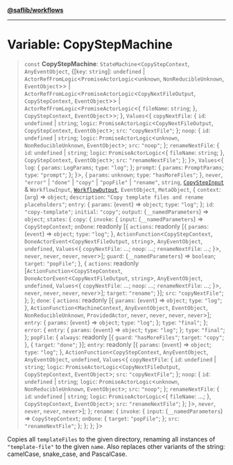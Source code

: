 [**@saflib/workflows**](../index.md)

***

# Variable: CopyStepMachine

> `const` **CopyStepMachine**: `StateMachine`\<`CopyStepContext`, `AnyEventObject`, \{\[`key`: `string`\]: `undefined` \| `ActorRefFromLogic`\<`PromiseActorLogic`\<`unknown`, `NonReducibleUnknown`, `EventObject`\>\> \| `ActorRefFromLogic`\<`PromiseActorLogic`\<`CopyNextFileOutput`, `CopyStepContext`, `EventObject`\>\> \| `ActorRefFromLogic`\<`PromiseActorLogic`\<\{ `fileName`: `string`; \}, `CopyStepContext`, `EventObject`\>\>; \}, `Values`\<\{ `copyNextFile`: \{ `id`: `undefined` \| `string`; `logic`: `PromiseActorLogic`\<`CopyNextFileOutput`, `CopyStepContext`, `EventObject`\>; `src`: `"copyNextFile"`; \}; `noop`: \{ `id`: `undefined` \| `string`; `logic`: `PromiseActorLogic`\<`unknown`, `NonReducibleUnknown`, `EventObject`\>; `src`: `"noop"`; \}; `renameNextFile`: \{ `id`: `undefined` \| `string`; `logic`: `PromiseActorLogic`\<\{ `fileName`: `string`; \}, `CopyStepContext`, `EventObject`\>; `src`: `"renameNextFile"`; \}; \}\>, `Values`\<\{ `log`: \{ `params`: `LogParams`; `type`: `"log"`; \}; `prompt`: \{ `params`: `PromptParams`; `type`: `"prompt"`; \}; \}\>, \{ `params`: `unknown`; `type`: `"hasMoreFiles"`; \}, `never`, `"error"` \| `"done"` \| `"copy"` \| `"popFile"` \| `"rename"`, `string`, [`CopyStepInput`](../interfaces/CopyStepInput.md) & `WorkflowInput`, [`WorkflowOutput`](../interfaces/WorkflowOutput.md), `EventObject`, `MetaObject`, \{ `context`: (`arg`) => `object`; `description`: `"Copy template files and rename placeholders"`; `entry`: \{ `params`: (`event`) => `object`; `type`: `"log"`; \}; `id`: `"copy-template"`; `initial`: `"copy"`; `output`: (`__namedParameters`) => `object`; `states`: \{ `copy`: \{ `invoke`: \{ `input`: (`__namedParameters`) => `CopyStepContext`; `onDone`: readonly \[\{ `actions`: readonly \[\{ `params`: (`event`) => `object`; `type`: `"log"`; \}, `ActionFunction`\<`CopyStepContext`, `DoneActorEvent`\<`CopyNextFileOutput`, `string`\>, `AnyEventObject`, `undefined`, `Values`\<\{ `copyNextFile`: ...; `noop`: ...; `renameNextFile`: ...; \}\>, `never`, `never`, `never`, `never`\>\]; `guard`: (`__namedParameters`) => `boolean`; `target`: `"popFile"`; \}, \{ `actions`: readonly \[`ActionFunction`\<`CopyStepContext`, `DoneActorEvent`\<`CopyNextFileOutput`, `string`\>, `AnyEventObject`, `undefined`, `Values`\<\{ `copyNextFile`: ...; `noop`: ...; `renameNextFile`: ...; \}\>, `never`, `never`, `never`, `never`\>\]; `target`: `"rename"`; \}\]; `src`: `"copyNextFile"`; \}; \}; `done`: \{ `actions`: readonly \[\{ `params`: (`event`) => `object`; `type`: `"log"`; \}, `ActionFunction`\<`MachineContext`, `AnyEventObject`, `EventObject`, `NonReducibleUnknown`, `ProvidedActor`, `never`, `never`, `never`, `never`\>\]; `entry`: \{ `params`: (`event`) => `object`; `type`: `"log"`; \}; `type`: `"final"`; \}; `error`: \{ `entry`: \{ `params`: (`event`) => `object`; `type`: `"log"`; \}; `type`: `"final"`; \}; `popFile`: \{ `always`: readonly \[\{ `guard`: `"hasMoreFiles"`; `target`: `"copy"`; \}, \{ `target`: `"done"`; \}\]; `entry`: readonly \[\{ `params`: (`event`) => `object`; `type`: `"log"`; \}, `ActionFunction`\<`CopyStepContext`, `AnyEventObject`, `AnyEventObject`, `undefined`, `Values`\<\{ `copyNextFile`: \{ `id`: `undefined` \| `string`; `logic`: `PromiseActorLogic`\<`CopyNextFileOutput`, `CopyStepContext`, `EventObject`\>; `src`: `"copyNextFile"`; \}; `noop`: \{ `id`: `undefined` \| `string`; `logic`: `PromiseActorLogic`\<`unknown`, `NonReducibleUnknown`, `EventObject`\>; `src`: `"noop"`; \}; `renameNextFile`: \{ `id`: `undefined` \| `string`; `logic`: `PromiseActorLogic`\<\{ `fileName`: ...; \}, `CopyStepContext`, `EventObject`\>; `src`: `"renameNextFile"`; \}; \}\>, `never`, `never`, `never`, `never`\>\]; \}; `rename`: \{ `invoke`: \{ `input`: (`__namedParameters`) => `CopyStepContext`; `onDone`: \{ `target`: `"popFile"`; \}; `src`: `"renameNextFile"`; \}; \}; \}; \}\>

Copies all `templateFiles` to the given directory, renaming all instances of `"template-file"` to the given `name`. Also replaces other variants of the string: camelCase, snake_case, and PascalCase.
